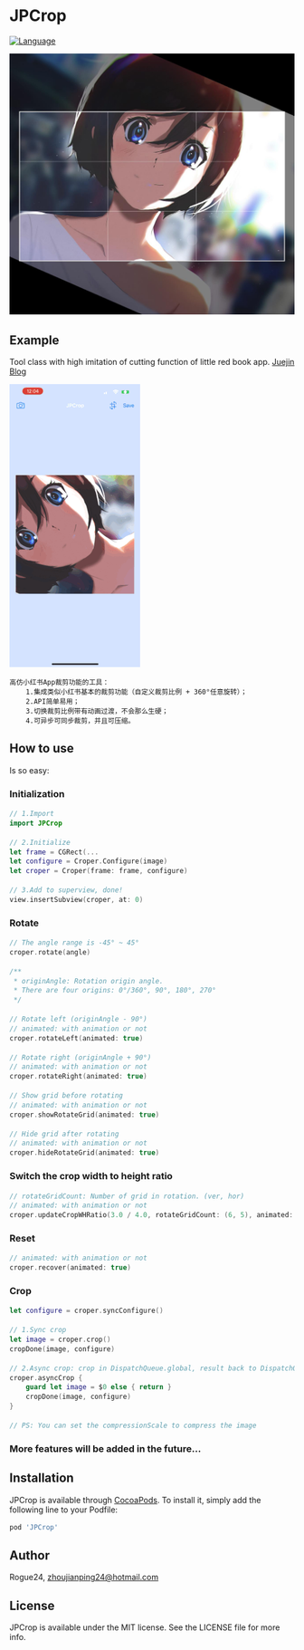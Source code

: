# JPCrop

[![Language](http://img.shields.io/badge/language-Swift-brightgreen.svg?style=flat)](https://developer.apple.com/Swift)

![effect](https://github.com/Rogue24/JPCover/raw/master/JPCrop/cover.jpg)

## Example

Tool class with high imitation of cutting function of little red book app.
[Juejin Blog](https://juejin.cn/post/6910627272215150600)

![example](https://github.com/Rogue24/JPCover/raw/master/JPCrop/example.gif)

    高仿小红书App裁剪功能的工具：
        1.集成类似小红书基本的裁剪功能（自定义裁剪比例 + 360°任意旋转）；
        2.API简单易用；
        3.切换裁剪比例带有动画过渡，不会那么生硬；
        4.可异步可同步裁剪，并且可压缩。
        
## How to use

Is so easy:

### Initialization
```swift
// 1.Import
import JPCrop

// 2.Initialize
let frame = CGRect(...
let configure = Croper.Configure(image)
let croper = Croper(frame: frame, configure)

// 3.Add to superview, done!
view.insertSubview(croper, at: 0)
```

### Rotate
```swift
// The angle range is -45° ~ 45°
croper.rotate(angle)

/**
 * originAngle: Rotation origin angle.
 * There are four origins: 0°/360°, 90°, 180°, 270°
 */

// Rotate left (originAngle - 90°)
// animated: with animation or not
croper.rotateLeft(animated: true)
        
// Rotate right (originAngle + 90°)
// animated: with animation or not
croper.rotateRight(animated: true)

// Show grid before rotating
// animated: with animation or not
croper.showRotateGrid(animated: true)

// Hide grid after rotating
// animated: with animation or not
croper.hideRotateGrid(animated: true)
```

### Switch the crop width to height ratio
```swift
// rotateGridCount: Number of grid in rotation. (ver, hor)
// animated: with animation or not
croper.updateCropWHRatio(3.0 / 4.0, rotateGridCount: (6, 5), animated: true)
```

### Reset
```swift
// animated: with animation or not
croper.recover(animated: true)
```

### Crop
```swift
let configure = croper.syncConfigure()

// 1.Sync crop
let image = croper.crop() 
cropDone(image, configure)

// 2.Async crop: crop in DispatchQueue.global, result back to DispatchQueue.main 
croper.asyncCrop {
    guard let image = $0 else { return }
    cropDone(image, configure)
}

// PS: You can set the compressionScale to compress the image
```

### More features will be added in the future...

## Installation

JPCrop is available through [CocoaPods](https://cocoapods.org). To install
it, simply add the following line to your Podfile:

```ruby
pod 'JPCrop'
```

## Author

Rogue24, zhoujianping24@hotmail.com

## License

JPCrop is available under the MIT license. See the LICENSE file for more info.
